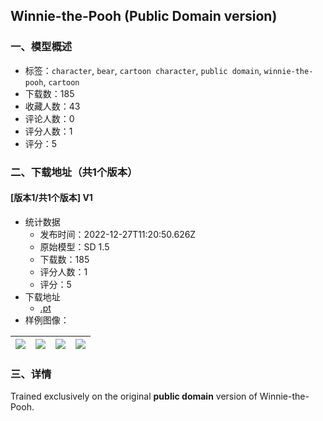 ## Winnie-the-Pooh (Public Domain version)
### 一、模型概述

- 标签：`character`, `bear`, `cartoon character`, `public domain`, `winnie-the-pooh`, `cartoon`
- 下载数：185
- 收藏人数：43
- 评论人数：0
- 评分人数：1
- 评分：5

### 二、下载地址（共1个版本）

#### [版本1/共1个版本] V1

- 统计数据
  - 发布时间：2022-12-27T11:20:50.626Z
  - 原始模型：SD 1.5
  - 下载数：185
  - 评分人数：1
  - 评分：5
- 下载地址
  - [<winnie-the-pooh>.pt](https://civitai.com/api/download/models/2964)
- 样例图像：

| <img src="https://image.civitai.com/xG1nkqKTMzGDvpLrqFT7WA/ce65cc0b-a89e-4667-f7e5-90d010aa5900/width=450/21124.jpeg" /> | <img src="https://image.civitai.com/xG1nkqKTMzGDvpLrqFT7WA/cc1999ab-19fc-4808-352d-9b5638810500/width=450/21130.jpeg" /> | <img src="https://image.civitai.com/xG1nkqKTMzGDvpLrqFT7WA/8a08cc47-33fe-49ab-e86c-9933ab62b800/width=450/21129.jpeg" /> | <img src="https://image.civitai.com/xG1nkqKTMzGDvpLrqFT7WA/b4039402-eb5b-4c78-3e75-fd5b6b392d00/width=450/21128.jpeg" /> |
| ---- | ---- | ---- | ---- |


### 三、详情
<p>Trained exclusively on the original <strong>public domain</strong> version of Winnie-the-Pooh.</p>